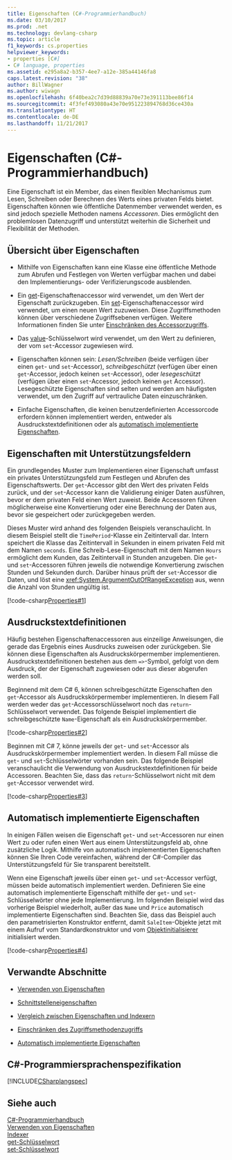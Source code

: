 ```yaml
---
title: Eigenschaften (C#-Programmierhandbuch)
ms.date: 03/10/2017
ms.prod: .net
ms.technology: devlang-csharp
ms.topic: article
f1_keywords: cs.properties
helpviewer_keywords:
- properties [C#]
- C# language, properties
ms.assetid: e295a8a2-b357-4ee7-a12e-385a44146fa8
caps.latest.revision: "38"
author: BillWagner
ms.author: wiwagn
ms.openlocfilehash: 6f40bea2c7d39d88839a70e73e391113bee86f14
ms.sourcegitcommit: 4f3fef493080a43e70e951223894768d36ce430a
ms.translationtype: HT
ms.contentlocale: de-DE
ms.lasthandoff: 11/21/2017
---
```

# <a name="properties-c-programming-guide"></a>Eigenschaften (C#-Programmierhandbuch)

Eine Eigenschaft ist ein Member, das einen flexiblen Mechanismus zum Lesen, Schreiben oder Berechnen des Werts eines privaten Felds bietet. Eigenschaften können wie öffentliche Datenmember verwendet werden, es sind jedoch spezielle Methoden namens *Accessoren*. Dies ermöglicht den problemlosen Datenzugriff und unterstützt weiterhin die Sicherheit und Flexibilität der Methoden.  

## <a name="properties-overview"></a>Übersicht über Eigenschaften  
  
- Mithilfe von Eigenschaften kann eine Klasse eine öffentliche Methode zum Abrufen und Festlegen von Werten verfügbar machen und dabei den Implementierungs- oder Verifizierungscode ausblenden.  
  
- Ein [get](../../../csharp/language-reference/keywords/get.md)-Eigenschaftenaccessor wird verwendet, um den Wert der Eigenschaft zurückzugeben. Ein [set](../../../csharp/language-reference/keywords/set.md)-Eigenschaftenaccessor wird verwendet, um einen neuen Wert zuzuweisen. Diese Zugriffsmethoden können über verschiedene Zugriffsebenen verfügen. Weitere Informationen finden Sie unter [Einschränken des Accessorzugriffs](../../../csharp/programming-guide/classes-and-structs/restricting-accessor-accessibility.md).  
  
- Das [value](../../../csharp/language-reference/keywords/value.md)-Schlüsselwort wird verwendet, um den Wert zu definieren, der vom `set`-Accessor zugewiesen wird.  
- Eigenschaften können sein: *Lesen/Schreiben* (beide verfügen über einen `get`- und `set`-Accessor), *schreibgeschützt* (verfügen über einen `get`-Accessor, jedoch keinen `set`-Accessor), oder *lesegeschützt* (verfügen über einen `set`-Accessor, jedoch keinen `get` Accessor). Lesegeschützte Eigenschaften sind selten und werden am häufigsten verwendet, um den Zugriff auf vertrauliche Daten einzuschränken.

- Einfache Eigenschaften, die keinen benutzerdefinierten Accessorcode erfordern können implementiert werden, entweder als Ausdruckstextdefinitionen oder als [automatisch implementierte Eigenschaften](../../../csharp/programming-guide/classes-and-structs/auto-implemented-properties.md).
 
## <a name="properties-with-backing-fields"></a>Eigenschaften mit Unterstützungsfeldern

Ein grundlegendes Muster zum Implementieren einer Eigenschaft umfasst ein privates Unterstützungsfeld zum Festlegen und Abrufen des Eigenschaftswerts. Der `get`-Accessor gibt den Wert des privaten Felds zurück, und der `set`-Accessor kann die Validierung einiger Daten ausführen, bevor er dem privaten Feld einen Wert zuweist. Beide Accessoren führen möglicherweise eine Konvertierung oder eine Berechnung der Daten aus, bevor sie gespeichert oder zurückgegeben werden.

Dieses Muster wird anhand des folgenden Beispiels veranschaulicht. In diesem Beispiel stellt die `TimePeriod`-Klasse ein Zeitintervall dar. Intern speichert die Klasse das Zeitintervall in Sekunden in einem privaten Feld mit dem Namen `seconds`. Eine Schreib-Lese-Eigenschaft mit dem Namen `Hours` ermöglicht dem Kunden, das Zeitintervall in Stunden anzugeben. Die `get`- und `set`-Accessoren führen jeweils die notwendige Konvertierung zwischen Stunden und Sekunden durch. Darüber hinaus prüft der `set`-Accessor die Daten, und löst eine <xref:System.ArgumentOutOfRangeException> aus, wenn die Anzahl von Stunden ungültig ist. 
   
 [!code-csharp[Properties#1](../../../../samples/snippets/csharp/programming-guide/classes-and-structs/properties-1.cs)]  
  
## <a name="expression-body-definitions"></a>Ausdruckstextdefinitionen  

 Häufig bestehen Eigenschaftenaccessoren aus einzeilige Anweisungen, die gerade das Ergebnis eines Ausdrucks zuweisen oder zurückgeben. Sie können diese Eigenschaften als Ausdruckskörpermember implementieren. Ausdruckstextdefinitionen bestehen aus dem `=>`-Symbol, gefolgt von dem Ausdruck, der der Eigenschaft zugewiesen oder aus dieser abgerufen werden soll.

 Beginnend mit dem C# 6, können schreibgeschützte Eigenschaften den `get`-Accessor als Ausdruckskörpermember implementieren. In diesem Fall werden weder das `get`-Accessorschlüsselwort noch das `return`-Schlüsselwort verwendet. Das folgende Beispiel implementiert die schreibgeschützte `Name`-Eigenschaft als ein Ausdruckskörpermember.

 [!code-csharp[Properties#2](../../../../samples/snippets/csharp/programming-guide/classes-and-structs/properties-2.cs)]  

 Beginnen mit C# 7, könne jeweils der `get`- und `set`-Accessor als Ausdruckskörpermember implementiert werden. In diesem Fall müsse die `get`- und `set`-Schlüsselwörter vorhanden sein. Das folgende Beispiel veranschaulicht die Verwendung von Ausdruckstextdefinitionen für beide Accessoren. Beachten Sie, dass das `return`-Schlüsselwort nicht mit dem `get`-Accessor verwendet wird.
 
  [!code-csharp[Properties#3](../../../../samples/snippets/csharp/programming-guide/classes-and-structs/properties-3.cs)]  

## <a name="auto-implemented-properties"></a>Automatisch implementierte Eigenschaften

In einigen Fällen weisen die Eigenschaft `get`- und `set`-Accessoren nur einen Wert zu oder rufen einen Wert aus einem Unterstützungsfeld ab, ohne zusätzliche Logik. Mithilfe von automatisch implementierten Eigenschaften können Sie Ihren Code vereinfachen, während der C#-Compiler das Unterstützungsfeld für Sie transparent bereitstellt. 

Wenn eine Eigenschaft jeweils über einen `get`- und `set`-Accessor verfügt, müssen beide automatisch implementiert werden. Definieren Sie eine automatisch implementierte Eigenschaft mithilfe der `get`- und `set`-Schlüsselwörter ohne jede Implementierung. Im folgenden Beispiel wird das vorherige Beispiel wiederholt, außer das `Name` und `Price` automatisch implementierte Eigenschaften sind. Beachten Sie, dass das Beispiel auch den parametrisierten Konstruktor entfernt, damit `SaleItem`-Objekte jetzt mit einem Aufruf vom Standardkonstruktor und vom [Objektinitialisierer](object-and-collection-initializers.md) initialisiert werden.

  [!code-csharp[Properties#4](../../../../samples/snippets/csharp/programming-guide/classes-and-structs/properties-4.cs)]  

## <a name="related-sections"></a>Verwandte Abschnitte  
  
-   [Verwenden von Eigenschaften](../../../csharp/programming-guide/classes-and-structs/using-properties.md)  
  
-   [Schnittstelleneigenschaften](../../../csharp/programming-guide/classes-and-structs/interface-properties.md)  
  
-   [Vergleich zwischen Eigenschaften und Indexern](../../../csharp/programming-guide/indexers/comparison-between-properties-and-indexers.md)  
  
-   [Einschränken des Zugriffsmethodenzugriffs](../../../csharp/programming-guide/classes-and-structs/restricting-accessor-accessibility.md)  
  
-   [Automatisch implementierte Eigenschaften](../../../csharp/programming-guide/classes-and-structs/auto-implemented-properties.md)  
  
## <a name="c-language-specification"></a>C#-Programmiersprachenspezifikation  
 [!INCLUDE[CSharplangspec](~/includes/csharplangspec-md.md)]  
  
## <a name="see-also"></a>Siehe auch
 [C#-Programmierhandbuch](../../../csharp/programming-guide/index.md)  
 [Verwenden von Eigenschaften](../../../csharp/programming-guide/classes-and-structs/using-properties.md)  
 [Indexer](../../../csharp/programming-guide/indexers/index.md)  
 [get-Schlüsselwort](../../../csharp/language-reference/keywords/get.md)    
 [set-Schlüsselwort](../../../csharp/language-reference/keywords/set.md)    

